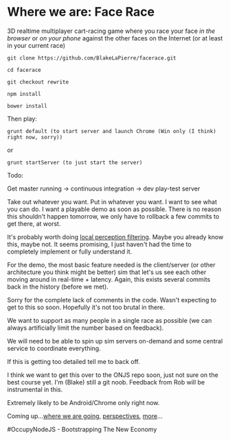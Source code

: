 Where we are: Face Race
=======================


3D realtime multiplayer cart-racing game where you race your face *in the browser* or *on your phone* against the other faces on the Internet (or at least in your current race)


    git clone https://github.com/BlakeLaPierre/facerace.git

    cd facerace
    
    git checkout rewrite

    npm install

    bower install


Then play:

    grunt default (to start server and launch Chrome (Win only (I think) right now, sorry))

or

    grunt startServer (to just start the server)


Todo: 


Get master running -> continuous integration -> dev play-test server


Take out whatever you want. Put in whatever you want. I want to see what you can do. I want a playable demo as soon as possible. There is no reason this shouldn't happen tomorrow, we only have to rollback a few commits to get there, at worst.

It's probably worth doing [local perception filtering](http://0fps.net/2014/02/26/replication-in-networked-games-spacetime-consistency-part-3/). Maybe you already know this, maybe not. It seems promising, I just haven't had the time to completely implement or fully understand it.

For the demo, the most basic feature needed is the client/server (or other architecture you think might be better) sim that let's us see each other moving around in real-time + latency. Again, this exists several commits back in the history (before we  met).

Sorry for the complete lack of comments in the code. Wasn't expecting to get to this so soon. Hopefully it's not too brutal in there.

We want to support as many people in a single race as possible (we can always artificially limit the number based on feedback).

We will need to be able to spin up sim servers on-demand and some central service to coordinate everything.

If this is getting too detailed tell me to back off.

I think we want to get this over to the ONJS repo soon, just not sure on the best course yet. I'm (Blake) still a git noob. Feedback from Rob will be instrumental in this.


Extremely likely to be Android/Chrome only right now.


Coming up...[where we are going](https://github.com/blakelapierre/research), [perspectives](https://github.com/blakelapierre/perspectives), [more](https://github.com/blakelapierre)...


&#35;OccupyNodeJS - Bootstrapping The New Economy